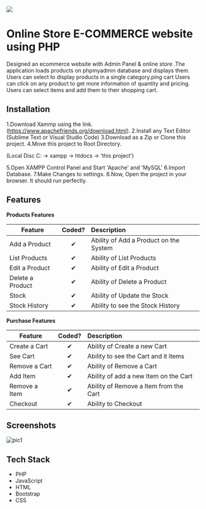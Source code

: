 

![](http://imgur.com/t3teAxi.png)
# Online Store E-COMMERCE website using PHP

 Designed an ecommerce website with Admin Panel & online store
.The application loads products on phpmyadmin database and displays them.
Users can select to display products in a single category.ping cart
Users can click on any product to get more information of quantity and  pricing.  Users can select items and add them to their shopping cart.
## Installation


1.Download Xammp using the link.(https://www.apachefriends.org/download.html).
2.Install any Text Editor (Sublime Text or Visual Studio Code)
3.Download as a Zip or Clone this project.
4.Move this project to Root Directory.
  
  (Local Disc C: -> xampp -> htdocs -> 'this project')

5.Open XAMPP Control Panel and Start 'Apache' and 'MySQL'
6.Import Database.
7.Make Changes to settings.
8.Now, Open the project in your browser. It should run perfectly.    
## Features

<b>Products Features</b>

| Feature  |  Coded?       | Description  |
|----------|:-------------:|:-------------|
| Add a Product | &#10004; | Ability of Add a Product on the System |
| List Products | &#10004; | Ability of List Products |
| Edit a Product | &#10004; | Ability of Edit a Product |
| Delete a Product | &#10004; | Ability of Delete a Product |
| Stock | &#10004; | Ability of Update the Stock |
| Stock History | &#10004; | Ability to see the Stock History |


<b>Purchase Features</b>

| Feature  |  Coded?       | Description  |
|----------|:-------------:|:-------------|
| Create a Cart | &#10004; | Ability of Create a new Cart |
| See Cart | &#10004; | Ability to see the Cart and it items |
| Remove a Cart | &#10004; | Ability of Remove a Cart |
| Add Item | &#10004; | Ability of add a new Item on the Cart |
| Remove a Item | &#10004; | Ability of Remove a Item from the Cart |
| Checkout | &#10004; | Ability to Checkout |


## Screenshots
![pic1](https://user-images.githubusercontent.com/92640408/137637841-4b9b9f8f-92e8-4d8a-8e1d-747c68f4e4a2.jpg)

## Tech Stack
* PHP
* JavaScript
* HTML
* Bootstrap
* CSS


  
